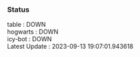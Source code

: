 ### Status


table : DOWN  
hogwarts : DOWN  
icy-bot : DOWN  
Latest Update : 2023-09-13 19:07:01.943618
